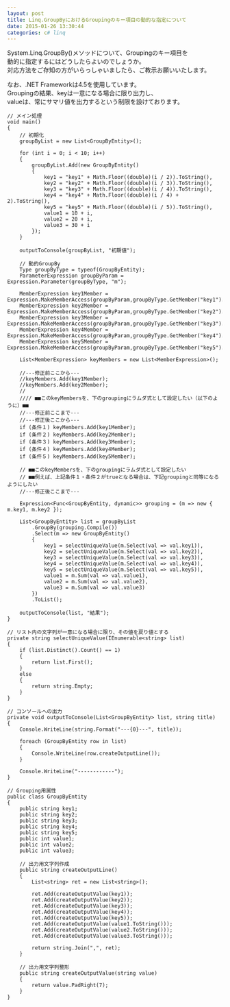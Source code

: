 ```yaml
---
layout: post
title: Linq.GroupByにおけるGroupingのキー項目の動的な指定について
date: 2015-01-26 13:30:44
categories: c# linq
---
```

<!-- {% raw %} -->
<p>System.Linq.GroupBy()メソッドについて、Groupingのキー項目を<br>
動的に指定するにはどうしたらよいのでしょうか。<br>
対応方法をご存知の方がいらっしゃいましたら、ご教示お願いいたします。</p>

<p>なお、.NET Frameworkは4.5を使用しています。<br>
Groupingの結果、keyは一意になる場合に限り出力し、<br>
valueは、常にサマリ値を出力するという制限を設けております。</p>

<pre><code>// メイン処理
void main()
{
    // 初期化
    groupByList = new List&lt;GroupByEntity&gt;();

    for (int i = 0; i &lt; 10; i++)
    {
        groupByList.Add(new GroupByEntity()
        {
            key1 = "key1" + Math.Floor((double)(i / 2)).ToString(),
            key2 = "key2" + Math.Floor((double)(i / 3)).ToString(),
            key3 = "key3" + Math.Floor((double)(i / 4)).ToString(),
            key4 = "key4" + Math.Floor((double)(i / 4) + 2).ToString(),
            key5 = "key5" + Math.Floor((double)(i / 5)).ToString(),
            value1 = 10 + i,
            value2 = 20 + i,
            value3 = 30 + i
        });
    }

    outputToConsole(groupByList, "初期値");

    // 動的GroupBy
    Type groupByType = typeof(GroupByEntity);
    ParameterExpression groupByParam = Expression.Parameter(groupByType, "m");

    MemberExpression key1Member = Expression.MakeMemberAccess(groupByParam,groupByType.GetMember("key1").First());
    MemberExpression key2Member = Expression.MakeMemberAccess(groupByParam,groupByType.GetMember("key2").First());
    MemberExpression key3Member = Expression.MakeMemberAccess(groupByParam,groupByType.GetMember("key3").First());
    MemberExpression key4Member = Expression.MakeMemberAccess(groupByParam,groupByType.GetMember("key4").First());
    MemberExpression key5Member = Expression.MakeMemberAccess(groupByParam,groupByType.GetMember("key5").First());

    List&lt;MemberExpression&gt; keyMembers = new List&lt;MemberExpression&gt;();

    //---修正前ここから---
    //keyMembers.Add(key1Member);
    //keyMembers.Add(key2Member);
    //
    //// ■■このkeyMembersを、下のgroupingにラムダ式として設定したい（以下のように）■■
    //---修正前ここまで---
    //---修正後ここから---
    if (条件１) keyMembers.Add(key1Member);
    if (条件２) keyMembers.Add(key2Member);
    if (条件３) keyMembers.Add(key3Member);
    if (条件４) keyMembers.Add(key4Member);
    if (条件５) keyMembers.Add(key5Member);

    // ■■このkeyMembersを、下のgroupingにラムダ式として設定したい
    // ■■例えば、上記条件１・条件２がtrueとなる場合は、下記groupingと同等になるようにしたい
    //---修正後ここまで---

    Expression&lt;Func&lt;GroupByEntity, dynamic&gt;&gt; grouping = (m =&gt; new { m.key1, m.key2 });

    List&lt;GroupByEntity&gt; list = groupByList
        .GroupBy(grouping.Compile())
        .Select(m =&gt; new GroupByEntity()
        {
            key1 = selectUniqueValue(m.Select(val =&gt; val.key1)),
            key2 = selectUniqueValue(m.Select(val =&gt; val.key2)),
            key3 = selectUniqueValue(m.Select(val =&gt; val.key3)),
            key4 = selectUniqueValue(m.Select(val =&gt; val.key4)),
            key5 = selectUniqueValue(m.Select(val =&gt; val.key5)),
            value1 = m.Sum(val =&gt; val.value1),
            value2 = m.Sum(val =&gt; val.value2),
            value3 = m.Sum(val =&gt; val.value3)
        })
        .ToList();

    outputToConsole(list, "結果");
}

// リスト内の文字列が一意になる場合に限り、その値を戻り値とする
private string selectUniqueValue(IEnumerable&lt;string&gt; list)
{
    if (list.Distinct().Count() == 1)
    {
        return list.First();
    }
    else
    {
        return string.Empty;
    }
}

// コンソールへの出力
private void outputToConsole(List&lt;GroupByEntity&gt; list, string title)
{
    Console.WriteLine(string.Format("---{0}---", title));

    foreach (GroupByEntity row in list)
    {
        Console.WriteLine(row.createOutputLine());
    }

    Console.WriteLine("------------");
}

// Grouping用属性
public class GroupByEntity
{
    public string key1;
    public string key2;
    public string key3;
    public string key4;
    public string key5;
    public int value1;
    public int value2;
    public int value3;

    // 出力用文字列作成
    public string createOutputLine()
    {
        List&lt;string&gt; ret = new List&lt;string&gt;();

        ret.Add(createOutputValue(key1));
        ret.Add(createOutputValue(key2));
        ret.Add(createOutputValue(key3));
        ret.Add(createOutputValue(key4));
        ret.Add(createOutputValue(key5));
        ret.Add(createOutputValue(value1.ToString()));
        ret.Add(createOutputValue(value2.ToString()));
        ret.Add(createOutputValue(value3.ToString()));

        return string.Join(",", ret);
    }

    // 出力用文字列整形
    public string createOutputValue(string value)
    {
        return value.PadRight(7);
    }
}
</code></pre>
<!-- {% endraw %} -->
